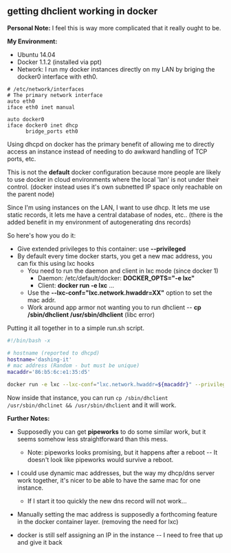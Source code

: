 ## getting dhclient working in docker

**Personal Note:** I feel this is way more complicated that it really ought to be.

**My Environment:**
- Ubuntu 14.04
- Docker 1.1.2 (installed via ppt)
- Network: I run my docker instances directly on my LAN by briging the docker0 interface with eth0.

```
# /etc/network/interfaces
# The primary network interface
auto eth0
iface eth0 inet manual

auto docker0
iface docker0 inet dhcp
      bridge_ports eth0
```

Using dhcpd on docker has the primary benefit of allowing me to directly access an instance instead of needing to do awkward handling of TCP ports, etc.

This is not the **default** docker configuration because more people are likely to use docker in cloud environments where the local 'lan' is not under their control.
(docker instead uses it's own subnetted IP space only reachable on the parent node)

Since I'm using instances on the LAN, I want to use dhcp. It lets me use static records, it lets me have a central database of nodes, etc..
(there is the added benefit in my environment of autogenerating dns records)


So here's how you do it:
- Give extended privileges to this container: use **--privileged**
- By default every time docker starts, you get a new mac address, you can fix this using lxc hooks
  - You need to run the daemon and client in lxc mode (since docker 1)
    - Daemon: /etc/default/docker: **DOCKER_OPTS="-e lxc"**
    - Client: **docker run -e lxc** ...
  - Use the **--lxc-conf="lxc.network.hwaddr=XX"** option to set the mac addr.
  - Work around app armor not wanting you to run dhclient -- **cp /sbin/dhclient /usr/sbin/dhclient** (libc error)


Putting it all together in to a simple run.sh script.

```bash
#!/bin/bash -x

# hostname (reported to dhcpd)
hostname='dashing-it'
# mac address (Random - but must be unique)
macaddr='86:b5:6c:e1:35:d5'

docker run -e lxc --lxc-conf="lxc.network.hwaddr=${macaddr}" --privileged --hostname="${hostname}" ubuntu /bin/bash
````

Now inside that instance, you can run ```cp /sbin/dhclient /usr/sbin/dhclinet && /usr/sbin/dhclient``` and it will work.

**Further Notes:**
- Supposedly you can get **pipeworks** to do some similar work, but it seems somehow less straightforward than this mess.
  - Note: pipeworks looks promising, but it happens after a reboot --  It doesn't look like pipeworks would survive a reboot.
- I could use dynamic mac addresses, but the way my dhcp/dns server work together, it's nicer to be able to have the same mac for one instance.
  - If I start it too quickly the new dns record will not work...
- Manually setting the mac address is supposedly a forthcoming feature in the docker container layer. (removing the need for lxc)

- docker is still self  assigning an IP in the instance -- I need to free that up and give it back




